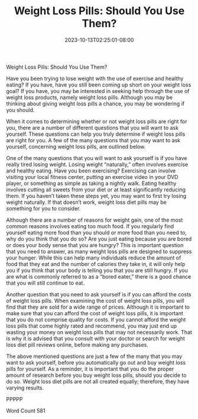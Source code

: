 ﻿---
title: "Weight Loss Pills:  Should You Use Them?"
date: 2023-10-13T02:25:01-08:00
description: "TXT Tips for Web Success"
featured_image: "/images/TXT.jpg"
tags: ["TXT"]
---

Weight Loss Pills:  Should You Use Them?

Have you been trying to lose weight with the use of exercise and healthy eating?  If you have, have you still been coming up short on your weight loss goal?  If you have, you may be interested in seeking help through the use of weight loss products, namely weight loss pills. Although you may be thinking about giving weight loss pills a chance, you may be wondering if you should.

When it comes to determining whether or not weight loss pills are right for you, there are a number of different questions that you will want to ask yourself.  These questions can help you truly determine if weight loss pills are right for you. A few of the many questions that you may want to ask yourself, concerning weight loss pills, are outlined below.

One of the many questions that you will want to ask yourself is if you have really tired losing weight.  Losing weight “naturally,” often involves exercise and healthy eating.  Have you been exercising?  Exercising can involve visiting your local fitness center, putting an exercise video in your DVD player, or something as simple as taking a nightly walk.  Eating healthy involves cutting all sweets from your diet or at least significantly reducing them.  If you haven’t taken these steps yet, you may want to first try losing weight naturally. If that doesn’t work, weight loss diet pills may be something for you to consider.

Although there are a number of reasons for weight gain, one of the most common reasons involves eating too much food.  If you regularly find yourself eating more food than you should or more food than you need to, why do you think that you do so? Are you just eating because you are bored or does your body sense that you are hungry?  This is important question that you need to answer, as many weight loss pills are designed to suppress your hunger.  While this can help many individuals reduce the amount of food that they eat and the number of calories they take in, it will only help you if you think that your body is telling you that you are still hungry.  If you are what is commonly referred to as a “bored eater,” there is a good chance that you will still continue to eat.

Another question that you need to ask yourself is if you can afford the costs of weight loss pills. When examining the cost of weight loss pills, you will find that they are sold for a wide range of prices.  Although it is important to make sure that you can afford the cost of weight loss pills, it is important that you do not comprise quality for costs.  If you cannot afford the weight loss pills that come highly rated and recommend, you may just end up wasting your money on weight loss pills that may not necessarily work. That is why it is advised that you consult with your doctor or search for weight loss diet pill reviews online, before making any purchases.

The above mentioned questions are just a few of the many that you may want to ask yourself, before you automatically go out and buy weight loss pills for yourself. As a reminder, it is important that you do the proper amount of research before you buy weight loss pills, should you decide to do so. Weight loss diet pills are not all created equally; therefore, they have varying results.

PPPPP

Word Count 581

